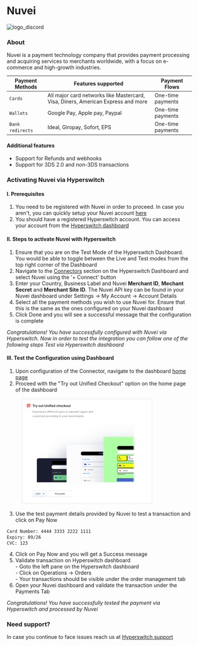 # Nuvei

![logo\_discord](https://hyperswitch.io/icons/homePageIcons/logos/nuveiLogo.svg)

### About

Nuvei is a payment technology company that provides payment processing and acquiring services to merchants worldwide, with a focus on e-commerce and high-growth industries.

| Payment Methods  | Features supported                                                               | Payment Flows     |
| ---------------- | -------------------------------------------------------------------------------- | ----------------- |
| `Cards`          | All major card networks like Mastercard, Visa, Diners, American Express and more | One-time payments |
| `Wallets`        | Google Pay, Apple pay, Paypal                                                    | One-time payments |
| `Bank redirects` | Ideal, Giropay, Sofort, EPS                                                      | One-time payments |

#### Additional features

* Support for Refunds and webhooks
* Support for 3DS 2.0 and non-3DS transactions

### Activating Nuvei via Hyperswitch

#### I. Prerequisites

1. You need to be registered with Nuvei in order to proceed. In case you aren't, you can quickly setup your Nuvei account [here](https://nuvei.com/)
2. You should have a registered Hyperswitch account. You can access your account from the [Hyperswitch dashboard](https://app.hyperswitch.io/)

#### II. Steps to activate Nuvei with Hyperswitch

1. Ensure that you are on the Test Mode of the Hyperswitch Dashboard. You would be able to toggle between the Live and Test modes from the top right corner of the Dashboard
2. Navigate to the [Connectors](https://app.hyperswitch.io/connectors) section on the Hyperswitch Dashboard and select Nuvei using the '+ Connect' button
3. Enter your Country, Business Label and Nuvei **Merchant ID**, **Mechant Secret** and **Merchant Site ID**. The Nuvei API key can be found in your Nuvei dashboard under Settings -> My Account -> Account Details
4. Select all the payment methods you wish to use Nuvei for. Ensure that this is the same as the ones configured on your Nuvei dashboard
5. Click Done and you will see a successful message that the configuration is complete

_Congratulations! You have successfully configured with Nuvei via Hyperswitch. Now in order to test the integration you can follow one of the following steps Test via Hyperswitch dashboard_

#### III. Test the Configuration using Dashboard

1. Upon configuration of the Connector, navigate to the dashboard [home page](https://app.hyperswitch.io/home)
2. Proceed with the "Try out Unified Checkout" option on the home page of the dashboard

<figure><img src="../../.gitbook/assets/connector_unifiedcheckout.png" alt="" width="358"><figcaption></figcaption></figure>

3. Use the test payment details provided by Nuvei to test a transaction and click on Pay Now

```
Card Number: 4444 3333 2222 1111
Expiry: 09/26
CVC: 123
```

4. Click on Pay Now and you will get a Success message
5. Validate transaction on Hyperswitch dashboard \
   \- Goto the left pane on the Hyperswitch dashboard \
   \- Click on Operations -> Orders \
   \- Your transactions should be visible under the order management tab
6. Open your Nuvei dashboard and validate the transaction under the Payments Tab

_Congratulations! You have successfully tested the payment via Hyperswitch and processed by Nuvei_

### Need support?

In case you continue to face issues reach us at [Hyperswitch support](https://hyperswitch.io/docs/support)
